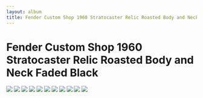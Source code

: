 ```yaml
---
layout: album
title: Fender Custom Shop 1960 Stratocaster Relic Roasted Body and Neck Faded Black
---
```


# Fender Custom Shop 1960 Stratocaster Relic Roasted Body and Neck Faded Black

![](https://wildcatguitars.com/images/1g/1440/main__wildcat_large.jpg)
![](https://wildcatguitars.com/images/2/1440/r__wildcat.jpg)
![](https://wildcatguitars.com/images/2/1440/bft__wildcat.jpg)
![](https://wildcatguitars.com/images/2/1440/l__wildcat.jpg)
![](https://wildcatguitars.com/images/2/1440/fft__wildcat.jpg)
![](https://wildcatguitars.com/images/2/1440/bbk__wildcat.jpg)
![](https://wildcatguitars.com/images/2/1440/fbk__wildcat.jpg)
![](https://wildcatguitars.com/images/2/1440/hft__wildcat.jpg)
![](https://wildcatguitars.com/images/2/1440/nft__wildcat.jpg)
![](https://wildcatguitars.com/images/2/1440/hbk__wildcat.jpg)
![](https://wildcatguitars.com/images/2/1440/nbk__wildcat.jpg)
